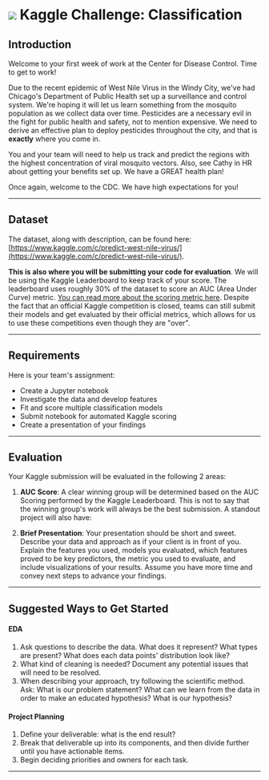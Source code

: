 # ![](https://ga-dash.s3.amazonaws.com/production/assets/logo-9f88ae6c9c3871690e33280fcf557f33.png) Kaggle Challenge: Classification

## Introduction

Welcome to your first week of work at the Center for Disease Control. Time to get to work!

Due to the recent epidemic of West Nile Virus in the Windy City, we've had Chicago's Department of Public Health set up a surveillance and control system. We're hoping it will let us learn something from the mosquito population as we collect data over time. Pesticides are a necessary evil in the fight for public health and safety, not to mention expensive. We need to derive an effective plan to deploy pesticides throughout the city, and that is **exactly** where you come in.

You and your team will need to help us track and predict the regions with the highest concentration of viral mosquito vectors. Also, see Cathy in HR about getting your benefits set up. We have a GREAT health plan!

Once again, welcome to the CDC. We have high expectations for you!

---

## Dataset

The dataset, along with description, can be found here: [https://www.kaggle.com/c/predict-west-nile-virus/](https://www.kaggle.com/c/predict-west-nile-virus/).

**This is also where you will be submitting your code for evaluation**. We will be using the Kaggle Leaderboard to keep track of your score. The leaderboard uses roughly 30% of the dataset to score an AUC (Area Under Curve) metric. [You can read more about the scoring metric here](https://www.kaggle.com/c/predict-west-nile-virus#evaluation). Despite the fact that an official Kaggle competition is closed, teams can still submit their models and get evaluated by their official metrics, which allows for us to use these competitions even though they are "over".

---

## Requirements

Here is your team's assignment:
- Create a Jupyter notebook
- Investigate the data and develop features
- Fit and score multiple classification models
- Submit notebook for automated Kaggle scoring
- Create a presentation of your findings

---

## Evaluation

Your Kaggle submission will be evaluated in the following 2 areas:

1. **AUC Score**: A clear winning group will be determined based on the AUC Scoring performed by the Kaggle Leaderboard. This is not to say that the winning group's work will always be the best submission. A standout project will also have:

4. **Brief Presentation**: Your presentation should be short and sweet.  Describe your data and approach as if your client is in front of you. Explain the features you used, models you evaluated, which features proved to be key predictors, the metric you used to evaluate, and include visualizations of your results. Assume you have more time and convey next steps to advance your findings.

---

## Suggested Ways to Get Started

#### EDA

1. Ask questions to describe the data. What does it represent? What types are present? What does each data points' distribution look like?
2. What kind of cleaning is needed? Document any potential issues that will need to be resolved.
3. When describing your approach, try following the scientific method. Ask: What is our problem statement? What can we learn from the data in order to make an educated hypothesis? What is our hypothesis?

#### Project Planning

1. Define your deliverable: what is the end result?
2. Break that deliverable up into its components, and then divide further until you have actionable items.
3. Begin deciding priorities and owners for each task. 

---
